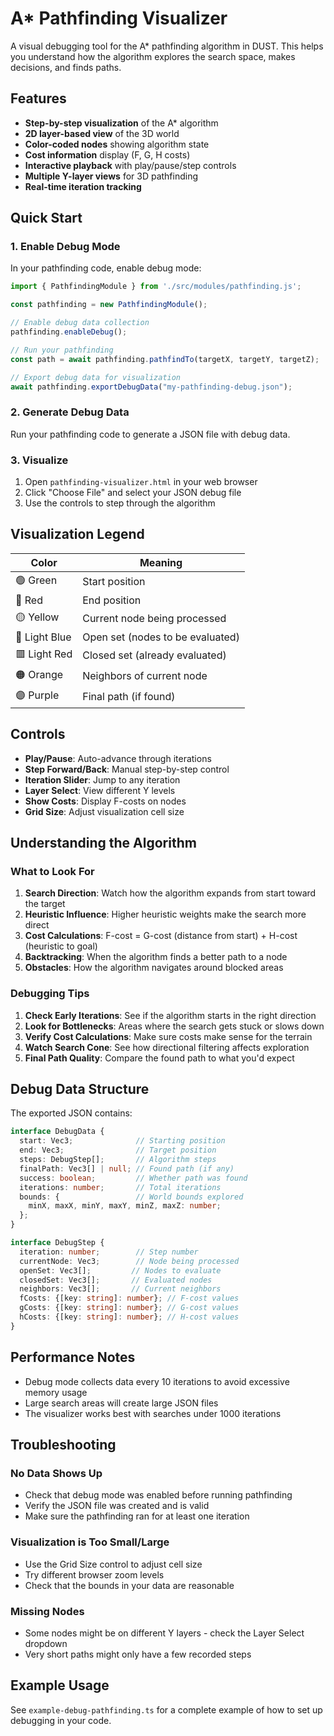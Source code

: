 # A* Pathfinding Visualizer

A visual debugging tool for the A* pathfinding algorithm in DUST. This helps you understand how the algorithm explores the search space, makes decisions, and finds paths.

## Features

- **Step-by-step visualization** of the A* algorithm
- **2D layer-based view** of the 3D world
- **Color-coded nodes** showing algorithm state
- **Cost information** display (F, G, H costs)
- **Interactive playback** with play/pause/step controls
- **Multiple Y-layer views** for 3D pathfinding
- **Real-time iteration tracking**

## Quick Start

### 1. Enable Debug Mode

In your pathfinding code, enable debug mode:

```typescript
import { PathfindingModule } from './src/modules/pathfinding.js';

const pathfinding = new PathfindingModule();

// Enable debug data collection
pathfinding.enableDebug();

// Run your pathfinding
const path = await pathfinding.pathfindTo(targetX, targetY, targetZ);

// Export debug data for visualization
await pathfinding.exportDebugData("my-pathfinding-debug.json");
```

### 2. Generate Debug Data

Run your pathfinding code to generate a JSON file with debug data.

### 3. Visualize

1. Open `pathfinding-visualizer.html` in your web browser
2. Click "Choose File" and select your JSON debug file
3. Use the controls to step through the algorithm

## Visualization Legend

| Color | Meaning |
|-------|---------|
| 🟢 Green | Start position |
| 🔴 Red | End position |
| 🟡 Yellow | Current node being processed |
| 🔵 Light Blue | Open set (nodes to be evaluated) |
| 🟥 Light Red | Closed set (already evaluated) |
| 🟠 Orange | Neighbors of current node |
| 🟣 Purple | Final path (if found) |

## Controls

- **Play/Pause**: Auto-advance through iterations
- **Step Forward/Back**: Manual step-by-step control
- **Iteration Slider**: Jump to any iteration
- **Layer Select**: View different Y levels
- **Show Costs**: Display F-costs on nodes
- **Grid Size**: Adjust visualization cell size

## Understanding the Algorithm

### What to Look For

1. **Search Direction**: Watch how the algorithm expands from start toward the target
2. **Heuristic Influence**: Higher heuristic weights make the search more direct
3. **Cost Calculations**: F-cost = G-cost (distance from start) + H-cost (heuristic to goal)
4. **Backtracking**: When the algorithm finds a better path to a node
5. **Obstacles**: How the algorithm navigates around blocked areas

### Debugging Tips

1. **Check Early Iterations**: See if the algorithm starts in the right direction
2. **Look for Bottlenecks**: Areas where the search gets stuck or slows down
3. **Verify Cost Calculations**: Make sure costs make sense for the terrain
4. **Watch Search Cone**: See how directional filtering affects exploration
5. **Final Path Quality**: Compare the found path to what you'd expect

## Debug Data Structure

The exported JSON contains:

```typescript
interface DebugData {
  start: Vec3;              // Starting position
  end: Vec3;                // Target position
  steps: DebugStep[];       // Algorithm steps
  finalPath: Vec3[] | null; // Found path (if any)
  success: boolean;         // Whether path was found
  iterations: number;       // Total iterations
  bounds: {                 // World bounds explored
    minX, maxX, minY, maxY, minZ, maxZ: number;
  };
}

interface DebugStep {
  iteration: number;        // Step number
  currentNode: Vec3;        // Node being processed
  openSet: Vec3[];         // Nodes to evaluate
  closedSet: Vec3[];       // Evaluated nodes
  neighbors: Vec3[];       // Current neighbors
  fCosts: {[key: string]: number}; // F-cost values
  gCosts: {[key: string]: number}; // G-cost values
  hCosts: {[key: string]: number}; // H-cost values
}
```

## Performance Notes

- Debug mode collects data every 10 iterations to avoid excessive memory usage
- Large search areas will create large JSON files
- The visualizer works best with searches under 1000 iterations

## Troubleshooting

### No Data Shows Up
- Check that debug mode was enabled before running pathfinding
- Verify the JSON file was created and is valid
- Make sure the pathfinding ran for at least one iteration

### Visualization is Too Small/Large
- Use the Grid Size control to adjust cell size
- Try different browser zoom levels
- Check that the bounds in your data are reasonable

### Missing Nodes
- Some nodes might be on different Y layers - check the Layer Select dropdown
- Very short paths might only have a few recorded steps

## Example Usage

See `example-debug-pathfinding.ts` for a complete example of how to set up debugging in your code.
